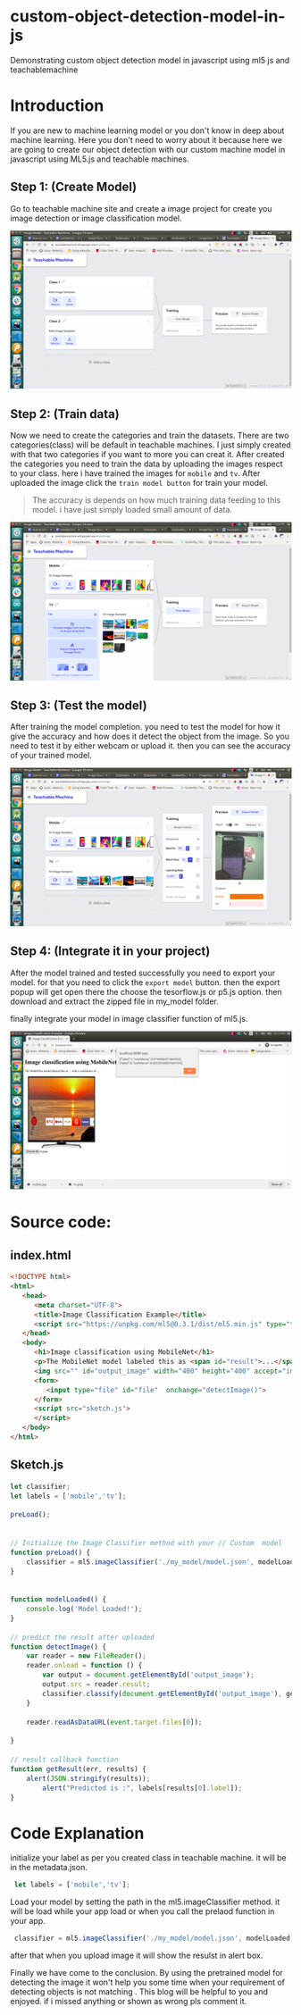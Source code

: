 # custom-object-detection-model-in-js
Demonstrating custom object detection model in javascript using ml5 js and teachablemachine

# Introduction
If you are new to machine learning model or you don't know in deep about machine learning.
Here you don't need to worry about it because here we are going to create our object detection
with our custom machine model in javascript using ML5.js and teachable machines.


## Step 1: (Create Model)
  
  Go to teachable machine site and create a image project for create you image detection or image classification model.
 
 ![Train](./screenshots/teachable-machines.png)

 ## Step 2: (Train data)
  Now we need to create the categories and train the datasets. There are two categories(class) will be default in teachable machines. I just simply created with that two categories if you want to more you can creat it. After created the 
  categories you need to train the data by uploading the images respect to your class. here i have trained the images for `mobile` and `tv`.
  After uploaded the image click the `train model button` for train your model.

  > The accuracy is depends on how much training data feeding to this model. i have just simply loaded small amount of data.

 ![Train 2](./screenshots/teachable-machine-2.png)

 ## Step 3: (Test the model)

After training the model completion. you need to test the model for how it give the accuracy and how does it detect the object from the image. So you need to test it by either webcam or upload it. then you can see the accuracy of your trained model.

 ![Test](./screenshots/teachable-machine-3.png)

 ## Step 4: (Integrate it in your project)
   After the model trained and tested successfully you need to export your model. for that you need to click the  `export model` button. then the export popup will get open there the choose the tesorflow.js or p5.js option. then download and extract the zipped file in my_model folder.
   
   finally integrate your model in image classifier function of ml5.js.
 
 ![integration test](./screenshots/testing.png)


# Source code:

## index.html
```html
<!DOCTYPE html>
<html>
   <head>
      <meta charset="UTF-8">
      <title>Image Classification Example</title>
      <script src="https://unpkg.com/ml5@0.3.1/dist/ml5.min.js" type="text/javascript"></script>
   </head>
   <body>
      <h1>Image classification using MobileNet</h1>
      <p>The MobileNet model labeled this as <span id="result">...</span> with a confidence of <span id="probability">...</span>.</p>
      <img src="" id="output_image" width="400" height="400" accept="image/*" crossorigin="anonymous" alt="Upload image">
      <form>
         <input type="file" id="file"  onchange="detectImage()">  
      </form>
      <script src="sketch.js"> 
      </script>
   </body>
</html>
```

## Sketch.js
```js
let classifier;
let labels = ['mobile','tv'];

preLoad();


// Initialize the Image Classifier method with your // Custom  model
function preLoad() {
	classifier = ml5.imageClassifier('./my_model/model.json', modelLoaded);
}


function modelLoaded() {
	console.log('Model Loaded!');
}

// predict the result after uploaded
function detectImage() {
	var reader = new FileReader();
	reader.onload = function () {
		var output = document.getElementById('output_image');
		output.src = reader.result;
		classifier.classify(document.getElementById('output_image'), getResult);
	}

	reader.readAsDataURL(event.target.files[0]);

}

// result callback function
function getResult(err, results) {
	alert(JSON.stringify(results));
        alert("Predicted is :", labels[results[0].label]);
}
```

# Code Explanation

 initialize your label as per you created class in teachable machine. it will be in the metadata.json.
```js
 let labels = ['mobile','tv'];
```

 Load your model by setting the path in the ml5.imageClassifier	method. it will be load while your app load or when you call the prelaod function in your app.

```js
 classifier = ml5.imageClassifier('./my_model/model.json', modelLoaded);
```
after that when you upload image it will show the resulst in alert box.


Finally we have come to the conclusion. By using the pretrained model for detecting the image it won't help you some time when your requirement of detecting objects is not matching .  This blog will be helpful to you and enjoyed. if i missed anything or shown as wrong pls comment it.